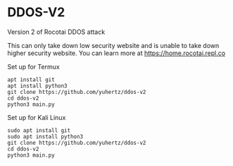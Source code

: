 # DDOS-V2
Version 2 of Rocotai DDOS attack

This can only take down low security website and is unable to take down higher security website. You can learn more at https://home.rocotai.repl.co

Set up for Termux
```
apt install git
apt install python3
git clone https://github.com/yuhertz/ddos-v2
cd ddos-v2
python3 main.py
```

Set up for Kali Linux
```
sudo apt install git
sudo apt install python3
git clone https://github.com/yuhertz/ddos-v2
cd ddos-v2
python3 main.py
```

